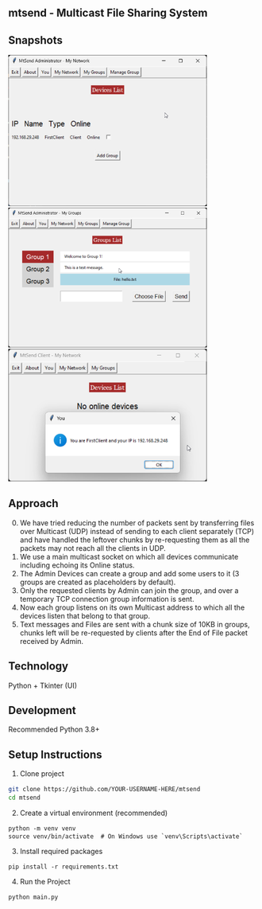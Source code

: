 ## mtsend - Multicast File Sharing System

## Snapshots
<img src="ss/python_HW20v93mLj.png" alt="Description" width="400"/>
<img src="ss/python_B6SSydK27H.png" alt="Description" width="400"/>
<img src="ss/python_Z17Lq2Chne.png" alt="Description" width="400"/>

## Approach
0. We have tried reducing the number of packets sent by transferring files over Multicast (UDP) instead of sending to each client separately (TCP) and have handled the leftover chunks by re-requesting them as all the packets may not reach all the clients in UDP.
1. We use a main multicast socket on which all devices communicate including echoing its Online status.
2. The Admin Devices can create a group and add some users to it (3 groups are created as placeholders by default).
3. Only the requested clients by Admin can join the group, and over a temporary TCP connection group information is sent.
4. Now each group listens on its own Multicast address to which all the devices listen that belong to that group.
5. Text messages and Files are sent with a chunk size of 10KB in groups, chunks left will be re-requested by clients after the End of File packet received by Admin.

## Technology
Python + Tkinter (UI)

## Development
Recommended Python 3.8+

## Setup Instructions

1. Clone project
```bash
git clone https://github.com/YOUR-USERNAME-HERE/mtsend
cd mtsend
```

2. Create a virtual environment (recommended)
```
python -m venv venv
source venv/bin/activate  # On Windows use `venv\Scripts\activate`
```

3. Install required packages
```
pip install -r requirements.txt
```

4. Run the Project
```
python main.py
```

